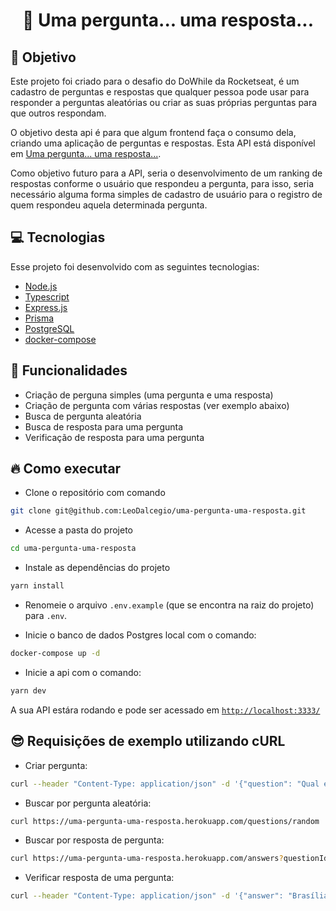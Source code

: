 <h1 align="center">
🚀 Uma pergunta... uma resposta...
</h1>


## 🤗 Objetivo

Este projeto foi criado para o desafio do DoWhile da Rocketseat, é um cadastro de perguntas e respostas que qualquer pessoa pode usar para responder a perguntas aleatórias ou criar as suas próprias perguntas para que outros respondam.

O objetivo desta api é para que algum frontend faça o consumo dela, criando uma aplicação de perguntas e respostas. Esta API está disponível em [Uma pergunta... uma resposta...](https://uma-pergunta-uma-resposta.herokuapp.com/questions/random).

Como objetivo futuro para a API, seria o desenvolvimento de um ranking de respostas conforme o usuário que respondeu a pergunta, para isso, seria necessário alguma forma simples de cadastro de usuário para o registro de quem respondeu aquela determinada pergunta.

## 💻 Tecnologias
Esse projeto foi desenvolvido com as seguintes tecnologias:
* [Node.js](https://nodejs.org/en/)
* [Typescript](https://www.typescriptlang.org/)
* [Express.js](http://expressjs.com/)
* [Prisma](https://prisma.io/)
* [PostgreSQL](https://www.postgresql.org/)
* [docker-compose](https://docs.docker.com/compose/)

## 🎯 Funcionalidades
- Criação de perguna simples (uma pergunta e uma resposta)
- Criação de pergunta com várias respostas (ver exemplo abaixo)
- Busca de pergunta aleatória
- Busca de resposta para uma pergunta
- Verificação de resposta para uma pergunta

## 🔥 Como executar

- Clone o repositório com comando
```bash
git clone git@github.com:LeoDalcegio/uma-pergunta-uma-resposta.git
```
- Acesse a pasta do projeto
```bash
cd uma-pergunta-uma-resposta
```
- Instale as dependências do projeto
```bash
yarn install
```
- Renomeie o arquivo `.env.example` (que se encontra na raiz do projeto) para `.env`.

- Inicie o banco de dados Postgres local com o comando:
```bash
docker-compose up -d
```

- Inicie a api com o comando:
```bash
yarn dev
```

A sua API estára rodando e pode ser acessado em [`http://localhost:3333/`](http://localhost:3333/)

## 😎 Requisições de exemplo utilizando cURL

- Criar pergunta:

```bash
curl --header "Content-Type: application/json" -d '{"question": "Qual é a capital do Brasil?", "answer": "Brasília"}' https://uma-pergunta-uma-resposta.herokuapp.com/questions
```

- Buscar por pergunta aleatória:

```bash
curl https://uma-pergunta-uma-resposta.herokuapp.com/questions/random
```
- Buscar por resposta de pergunta:

```bash
curl https://uma-pergunta-uma-resposta.herokuapp.com/answers?questionId=2
```

- Verificar resposta de uma pergunta:

```bash
curl --header "Content-Type: application/json" -d '{"answer": "Brasília"}' https://uma-pergunta-uma-resposta.herokuapp.com/answers/verify?questionId=2
```
